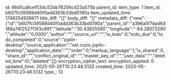 id: 66d1ca8cef534c52bb78256c423a575b
parent_id: 
item_type: 1
item_id: b607fc09588d40f0add363b33bd0190a
item_updated_time: 1748254928671
title_diff: "[]"
body_diff: "[]"
metadata_diff: {"new":{"id":"b607fc09588d40f0add363b33bd0190a","parent_id":"a396a5f7dad64188a74f2527f3f3c891","latitude":"30.43825590","longitude":"-84.28073290","altitude":"0.0000","author":"","source_url":"","is_todo":0,"todo_due":0,"todo_completed":0,"source":"joplin-desktop","source_application":"net.cozic.joplin-desktop","application_data":"","order":0,"markup_language":1,"is_shared":0,"share_id":"","conflict_original_id":"","master_key_id":"","user_data":"","deleted_time":0},"deleted":[]}
encryption_cipher_text: 
encryption_applied: 0
updated_time: 2025-05-26T10:23:48.513Z
created_time: 2025-05-26T10:23:48.513Z
type_: 13